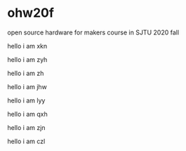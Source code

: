 # ohw20f
open source hardware for makers  course in SJTU 2020 fall

hello i am xkn

hello i am zyh

hello i am zh

hello i am jhw

hello i am lyy

hello i am qxh

hello i am zjn

hello i am czl
